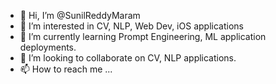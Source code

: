 - 👋 Hi, I’m @SunilReddyMaram
- 👀 I’m interested in CV, NLP, Web Dev, iOS applications
- 🌱 I’m currently learning Prompt Engineering, ML application deployments.
- 💞️ I’m looking to collaborate on CV, NLP applications.
- 📫 How to reach me ...

<!---
SunilReddyMaram/SunilReddyMaram is a ✨ special ✨ repository because its `README.md` (this file) appears on your GitHub profile.
You can click the Preview link to take a look at your changes.
--->
